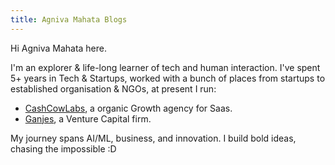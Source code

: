 ```yaml
---
title: Agniva Mahata Blogs
---
```


Hi Agniva Mahata here.

I'm an explorer & life-long learner of tech and human interaction. I've spent 5+ years in Tech & Startups, worked with a bunch of places from startups to established organisation & NGOs, at present I run:
- [CashCowLabs](https://cashcowlabs.io), a organic Growth agency for Saas.
- [Ganjes](https://www.ganjes.net/), a Venture Capital firm.

My journey spans AI/ML, business, and innovation. I build bold ideas, chasing the impossible :D